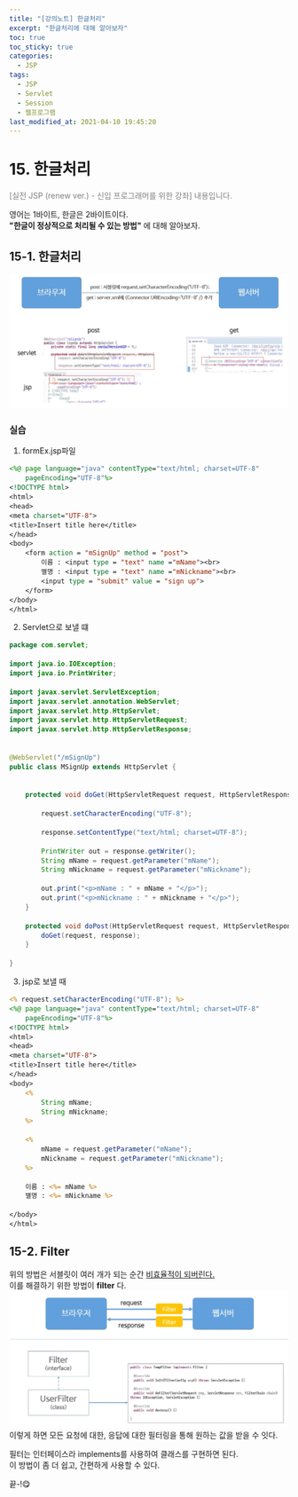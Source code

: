 ```yaml
---
title: "[강의노트] 한글처리"
excerpt: "한글처리에 대해 알아보자"
toc: true
toc_sticky: true
categories:
  - JSP
tags:
  - JSP
  - Servlet
  - Session
  - 웹프로그램
last_modified_at: 2021-04-10 19:45:20
---
```

# 15. 한글처리
<span style="color:grey">[실전 JSP (renew ver.) - 신입 프로그래머를 위한 강좌] 내용입니다.</span>
 
영어는 1바이트, 한글은 2바이트이다.  
**"한글이 정상적으로 처리될 수 있는 방법"** 에 대해 알아보자.  
 
## 15-1. 한글처리
![이미지](/assets/images/JSP&Servlet/실전JSP/15강/15강_1.png)

### 실습

1. formEx.jsp파일  
   
```jsp
<%@ page language="java" contentType="text/html; charset=UTF-8"
    pageEncoding="UTF-8"%>
<!DOCTYPE html>
<html>
<head>
<meta charset="UTF-8">
<title>Insert title here</title>
</head>
<body>
	<form action = "mSignUp" method = "post">
		이름 : <input type = "text" name ="mName"><br>
		별명 : <input type = "text" name ="mNickname"><br>
		<input type = "submit" value = "sign up">
	</form>
</body>
</html>
```  
  
2. Servlet으로 보낼 떄
```java
package com.servlet;

import java.io.IOException;
import java.io.PrintWriter;

import javax.servlet.ServletException;
import javax.servlet.annotation.WebServlet;
import javax.servlet.http.HttpServlet;
import javax.servlet.http.HttpServletRequest;
import javax.servlet.http.HttpServletResponse;


@WebServlet("/mSignUp")
public class MSignUp extends HttpServlet {


	protected void doGet(HttpServletRequest request, HttpServletResponse response) throws ServletException, IOException {

		request.setCharacterEncoding("UTF-8");
		
		response.setContentType("text/html; charset=UTF-8");
		
		PrintWriter out = response.getWriter();
		String mName = request.getParameter("mName");
		String mNickname = request.getParameter("mNickname");
		
		out.print("<p>mName : " + mName + "</p>");
		out.print("<p>mNickname : " + mNickname + "</p>");
	}

	protected void doPost(HttpServletRequest request, HttpServletResponse response) throws ServletException, IOException {
		doGet(request, response);
	}

}
```
3. jsp로 보낼 때
  
```jsp
<% request.setCharacterEncoding("UTF-8"); %>
<%@ page language="java" contentType="text/html; charset=UTF-8"
    pageEncoding="UTF-8"%>
<!DOCTYPE html>
<html>
<head>
<meta charset="UTF-8">
<title>Insert title here</title>
</head>
<body>
	<%
		String mName;
		String mNickname;	
	%>
	
	<%
		mName = request.getParameter("mName");
		mNickname = request.getParameter("mNickname");
	%>
	
	이름 : <%= mName %>
	별명 : <%= mNickname %>
	
</body>
</html>
```
## 15-2. Filter
위의 방법은 서블릿이 여러 개가 되는 순간 <u>비효율적이 되버린다.</u>  
이를 해결하기 위한 방법이 **filter** 다.
![이미지](/assets/images/JSP&Servlet/실전JSP/15강/15강_2.png)
이렇게 하면 모든 요청에 대한, 응답에 대한 필터링을 통해 원하는 값을 받을 수 잇다.  
  
필터는 인터페이스라 implements를 사용하여 클래스를 구현하면 된다.  
이 방법이 좀 더 쉽고, 간편하게 사용할 수 있다.  
  
끝-!😋